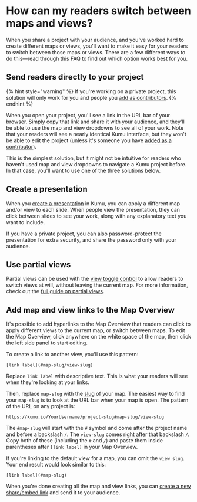 # How can my readers switch between maps and views?

When you share a project with your audience, and you've worked hard to create different maps or views, you'll want to make it easy for your readers to switch between those maps or views. There are a few different ways to do this—read through this FAQ to find out which option works best for you.

## Send readers directly to your project
{% hint style="warning" %}
If you're working on a private project, this solution will only work for you and people you [add as contributors](/overview/collaboration.md#add-a-contributor).
{% endhint %}

When you open your project, you'll see a link in the URL bar of your browser. Simply copy that link and share it with your audience, and they'll be able to use the map and view dropdowns to see all of your work. Note that your readers will see a nearly identical Kumu interface, but they won't be able to edit the project (unless it's someone you have [added as a contributor](/getting-started/first-steps.md#add-a-contributor)).

This is the simplest solution, but it might not be intuitive for readers who haven't used map and view dropdowns to navigate a Kumu project before. In that case, you'll want to use one of the three solutions below.


## Create a presentation

When you [create a presentation](/guides/presentations.md) in Kumu, you can apply a different map and/or view to each slide. When people view the presentation, they can click between slides to see your work, along with any explanatory text you want to include.

If you have a private project, you can also password-protect the presentation for extra security, and share the password only with your audience.

## Use partial views

Partial views can be used with the [view toggle control](/guides/controls/view-toggle-control.md) to allow readers to switch views at will, without leaving the current map. For more information, check out the [full guide on partial views](/guides/partial-views.md).


## Add map and view links to the Map Overview

It's possible to add hyperlinks to the Map Overview that readers can click to apply different views to the current map, or switch between maps. To edit the Map Overview, click anywhere on the white space of the map, then click the left side panel to start editing.

To create a link to another view, you'll use this pattern:
```
[link label](#map-slug/view-slug)
```
Replace `link label` with descriptive text. This is what your readers will see when they're looking at your links.

Then, replace `map-slug` with the [slug](/guides/slugs.md) of your map. The easiest way to find your `map-slug` is to look at the URL bar when your map is open. The pattern of the URL on any project is:

```
https://kumu.io/YourUsername/project-slug#map-slug/view-slug
```

The `#map-slug` will start with the `#` symbol and come after the project name and before a backslash `/`. The `view-slug` comes right after that backslash `/`. Copy both of these (including the `#` and `/`) and paste them inside parentheses after `[link label]` in your Map Overview.

If you're linking to the default view for a map, you can omit the `view slug`. Your end result would look similar to this:

```
[link label](#map-slug)
```

When you're done creating all the map and view links, you can [create a new share/embed link](/guides/share-and-embed.md) and send it to your audience.

